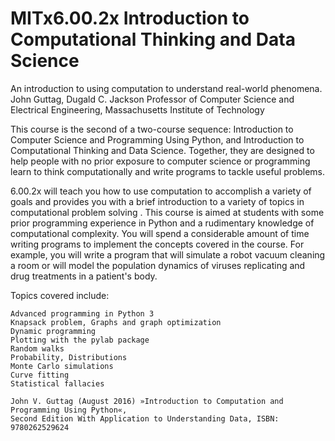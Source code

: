 # MITx6.00.2x Introduction to Computational Thinking and Data Science
An introduction to using computation to understand real-world phenomena. John Guttag, Dugald C. Jackson Professor of Computer Science and Electrical Engineering, Massachusetts Institute of Technology 

This course is the second of a two-course sequence: Introduction to Computer Science and Programming Using Python, and Introduction to Computational Thinking and Data Science. Together, they are designed to help people with no prior exposure to computer science or programming learn to think computationally and write programs to tackle useful problems. 

6.00.2x will teach you how to use computation to accomplish a variety of goals and provides you with a brief introduction to a variety of topics in computational problem solving . This course is aimed at students with some prior programming experience in Python and a rudimentary knowledge of computational complexity. You will spend a considerable amount of time writing programs to implement the concepts covered in the course. For example, you will write a program that will simulate a robot vacuum cleaning a room or will model the population dynamics of viruses replicating and drug treatments in a patient's body.

Topics covered include:

    Advanced programming in Python 3
    Knapsack problem, Graphs and graph optimization
    Dynamic programming
    Plotting with the pylab package
    Random walks
    Probability, Distributions
    Monte Carlo simulations
    Curve fitting
    Statistical fallacies
    
    John V. Guttag (August 2016) »Introduction to Computation and Programming Using Python«, 
    Second Edition With Application to Understanding Data, ISBN: 9780262529624 
    
    
